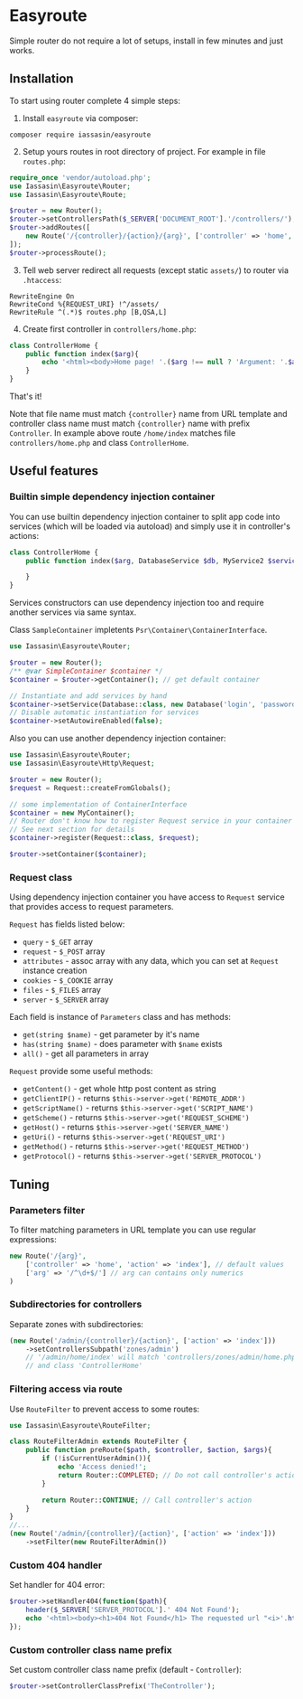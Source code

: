 # Easyroute

Simple router do not require a lot of setups, install in few minutes and just works.

## Installation

To start using router complete 4 simple steps:

1. Install `easyroute` via composer:

```
composer require iassasin/easyroute
```

2. Setup yours routes in root directory of project. For example in file `routes.php`:

```php
require_once 'vendor/autoload.php';
use Iassasin\Easyroute\Router;
use Iassasin\Easyroute\Route;

$router = new Router();
$router->setControllersPath($_SERVER['DOCUMENT_ROOT'].'/controllers/');
$router->addRoutes([
	new Route('/{controller}/{action}/{arg}', ['controller' => 'home', 'action' => 'index', 'arg' => null]),
]);
$router->processRoute();
```

3. Tell web server redirect all requests (except static `assets/`) to router via `.htaccess`:

```
RewriteEngine On
RewriteCond %{REQUEST_URI} !^/assets/
RewriteRule ^(.*)$ routes.php [B,QSA,L]
```

4. Create first controller in `controllers/home.php`:

```php
class ControllerHome {
	public function index($arg){
		echo '<html><body>Home page! '.($arg !== null ? 'Argument: '.$arg : 'Argument not set').'</body></html>';
	}
}
```

That's it!

Note that file name must match `{controller}` name from URL template and controller class name must match `{controller}` name with prefix `Controller`. In example above route `/home/index` matches file `controllers/home.php` and class `ControllerHome`.

## Useful features

### Builtin simple dependency injection container

You can use builtin dependency injection container to split app code into services (which will be loaded via autoload) and simply use it in controller's actions:

```php
class ControllerHome {
	public function index($arg, DatabaseService $db, MyService2 $service2){

	}
}
```

Services constructors can use dependency injection too and require another services via same syntax.

Class `SampleContainer` impletents `Psr\Container\ContainerInterface`.

```php
use Iassasin\Easyroute\Router;

$router = new Router();
/** @var SimpleContainer $container */
$container = $router->getContainer(); // get default container

// Instantiate and add services by hand
$container->setService(Database::class, new Database('login', 'password'));
// Disable automatic instantiation for services
$container->setAutowireEnabled(false);
```

Also you can use another dependency injection container:

```php
use Iassasin\Easyroute\Router;
use Iassasin\Easyroute\Http\Request;

$router = new Router();
$request = Request::createFromGlobals();

// some implementation of ContainerInterface
$container = new MyContainer();
// Router don't know how to register Request service in your container implementation
// See next section for details
$container->register(Request::class, $request);

$router->setContainer($container);
```

### Request class

Using dependency injection container you have access to `Request` service that provides access to request parameters.

`Request` has fields listed below:

- `query` - `$_GET` array
- `request` - `$_POST` array
- `attributes` - assoc array with any data, which you can set at `Request` instance creation
- `cookies` - `$_COOKIE` array
- `files` - `$_FILES` array
- `server` - `$_SERVER` array

Each field is instance of `Parameters` class and has methods:

- `get(string $name)` - get parameter by it's name
- `has(string $name)` - does parameter with `$name` exists
- `all()` - get all parameters in array

`Request` provide some useful methods:

- `getContent()` - get whole http post content as string
- `getClientIP()` - returns `$this->server->get('REMOTE_ADDR')`
- `getScriptName()` - returns `$this->server->get('SCRIPT_NAME')`
- `getScheme()` - returns `$this->server->get('REQUEST_SCHEME')`
- `getHost()` - returns `$this->server->get('SERVER_NAME')`
- `getUri()` - returns `$this->server->get('REQUEST_URI')`
- `getMethod()` - returns `$this->server->get('REQUEST_METHOD')`
- `getProtocol()` - returns `$this->server->get('SERVER_PROTOCOL')`

## Tuning

### Parameters filter

To filter matching parameters in URL template you can use regular expressions:

```php
new Route('/{arg}',
	['controller' => 'home', 'action' => 'index'], // default values
	['arg' => '/^\d+$/'] // arg can contains only numerics
)
```

### Subdirectories for controllers

Separate zones with subdirectories:

```php
(new Route('/admin/{controller}/{action}', ['action' => 'index']))
	->setControllersSubpath('zones/admin')
	// '/admin/home/index' will match 'controllers/zones/admin/home.php'
	// and class 'ControllerHome'
```

### Filtering access via route

Use `RouteFilter` to prevent access to some routes:

```php
use Iassasin\Easyroute\RouteFilter;

class RouteFilterAdmin extends RouteFilter {
	public function preRoute($path, $controller, $action, $args){
		if (!isCurrentUserAdmin()){
			echo 'Access denied!';
			return Router::COMPLETED; // Do not call controller's action
		}

		return Router::CONTINUE; // Call controller's action
	}
}
//...
(new Route('/admin/{controller}/{action}', ['action' => 'index']))
	->setFilter(new RouteFilterAdmin())
```

### Custom 404 handler

Set handler for 404 error:

```php
$router->setHandler404(function($path){
	header($_SERVER['SERVER_PROTOCOL'].' 404 Not Found');
	echo '<html><body><h1>404 Not Found</h1> The requested url "<i>'.htmlspecialchars($path).'</i>" not found!';
});
```

### Custom controller class name prefix

Set custom controller class name prefix (default - `Controller`):

```php
$router->setControllerClassPrefix('TheController');
```
